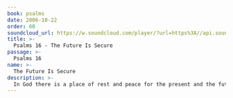 ```yaml
---
book: psalms
date: 2006-10-22
order: 60
soundcloud_url: https://w.soundcloud.com/player/?url=https%3A//api.soundcloud.com/tracks/
title: >-
  Psalms 16 - The Future Is Secure
passage: >-
  Psalms 16
name: >-
  The Future Is Secure
description: >-
  In God there is a place of rest and peace for the present and the future.
---
```


